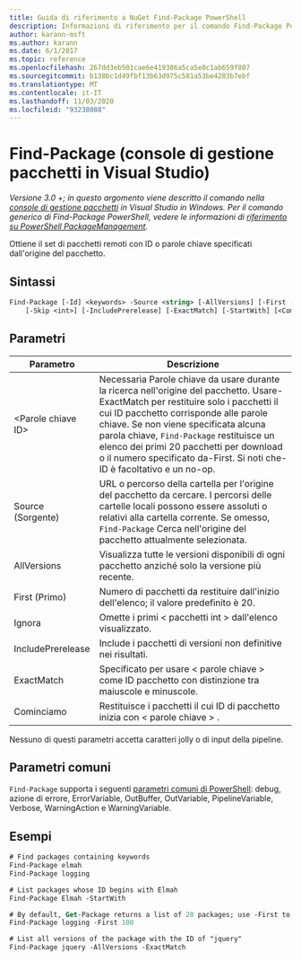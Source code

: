 ```yaml
---
title: Guida di riferimento a NuGet Find-Package PowerShell
description: Informazioni di riferimento per il comando Find-Package PowerShell nella console di gestione pacchetti NuGet in Visual Studio.
author: karann-msft
ms.author: karann
ms.date: 6/1/2017
ms.topic: reference
ms.openlocfilehash: 267dd3eb501cae6e419386a5ca5e0c1ab659f807
ms.sourcegitcommit: b138bc1d49fbf13b63d975c581a53be4283b7ebf
ms.translationtype: MT
ms.contentlocale: it-IT
ms.lasthandoff: 11/03/2020
ms.locfileid: "93238088"
---
```

# <a name="find-package-package-manager-console-in-visual-studio"></a>Find-Package (console di gestione pacchetti in Visual Studio)

*Versione 3.0 +; in questo argomento viene descritto il comando nella [console di gestione pacchetti](../../consume-packages/install-use-packages-powershell.md) in Visual Studio in Windows. Per il comando generico di Find-Package PowerShell, vedere le informazioni di [riferimento su PowerShell PackageManagement](/powershell/module/packagemanagement/?view=powershell-6).*

Ottiene il set di pacchetti remoti con ID o parole chiave specificati dall'origine del pacchetto.

## <a name="syntax"></a>Sintassi

```ps
Find-Package [-Id] <keywords> -Source <string> [-AllVersions] [-First [<int>]]
    [-Skip <int>] [-IncludePrerelease] [-ExactMatch] [-StartWith] [<CommonParameters>]
```

## <a name="parameters"></a>Parametri

| Parametro | Descrizione |
| --- | --- |
| &lt;Parole chiave ID&gt; | Necessaria Parole chiave da usare durante la ricerca nell'origine del pacchetto. Usare-ExactMatch per restituire solo i pacchetti il cui ID pacchetto corrisponde alle parole chiave. Se non viene specificata alcuna parola chiave, `Find-Package` restituisce un elenco dei primi 20 pacchetti per download o il numero specificato da-First. Si noti che-ID è facoltativo e un no-op. |
| Source (Sorgente) | URL o percorso della cartella per l'origine del pacchetto da cercare. I percorsi delle cartelle locali possono essere assoluti o relativi alla cartella corrente. Se omesso, `Find-Package` Cerca nell'origine del pacchetto attualmente selezionata. |
| AllVersions | Visualizza tutte le versioni disponibili di ogni pacchetto anziché solo la versione più recente. |
| First (Primo) | Numero di pacchetti da restituire dall'inizio dell'elenco; il valore predefinito è 20. |
| Ignora | Omette i primi &lt; pacchetti int &gt; dall'elenco visualizzato.  |
| IncludePrerelease | Include i pacchetti di versioni non definitive nei risultati. |
| ExactMatch | Specificato per usare &lt; parole chiave &gt; come ID pacchetto con distinzione tra maiuscole e minuscole. |
| Cominciamo | Restituisce i pacchetti il cui ID di pacchetto inizia con &lt; parole chiave &gt; . |

Nessuno di questi parametri accetta caratteri jolly o di input della pipeline.

## <a name="common-parameters"></a>Parametri comuni

`Find-Package` supporta i seguenti [parametri comuni di PowerShell](/powershell/module/microsoft.powershell.core/about/about_commonparameters): debug, azione di errore, ErrorVariable, OutBuffer, OutVariable, PipelineVariable, Verbose, WarningAction e WarningVariable.

## <a name="examples"></a>Esempi

```ps
# Find packages containing keywords
Find-Package elmah
Find-Package logging

# List packages whose ID begins with Elmah
Find-Package Elmah -StartWith

# By default, Get-Package returns a list of 20 packages; use -First to show more
Find-Package logging -First 100

# List all versions of the package with the ID of "jquery"
Find-Package jquery -AllVersions -ExactMatch
```